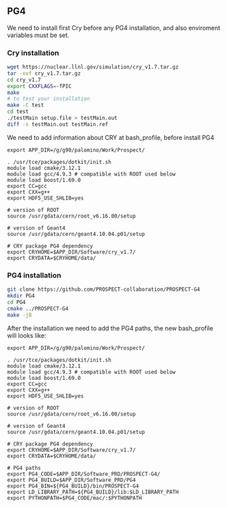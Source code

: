 
## PG4
We need to install first Cry before any PG4 installation, and also enviroment variables must be set.

### Cry installation
```bash
wget https://nuclear.llnl.gov/simulation/cry_v1.7.tar.gz
tar -xvf cry_v1.7.tar.gz
cd cry_v1.7
export CXXFLAGS=-fPIC
make
# to test your installation
make -C test
cd test
./testMain setup.file > testMain.out
diff -s testMain.out testMain.ref
```
We need to add information about CRY at bash_profile, before install PG4
```
export APP_DIR=/g/g90/palomino/Work/Prospect/

. /usr/tce/packages/dotkit/init.sh
module load cmake/3.12.1
module load gcc/4.9.3 # compatible with ROOT used below
module load boost/1.69.0
export CC=gcc
export CXX=g++
export HDF5_USE_SHLIB=yes

# version of ROOT
source /usr/gdata/cern/root_v6.16.00/setup

# version of Geant4
source /usr/gdata/cern/geant4.10.04.p01/setup

# CRY package PG4 dependency
export CRYHOME=$APP_DIR/Software/cry_v1.7/
export CRYDATA=$CRYHOME/data/
```

### PG4 installation
```bash
git clone https://github.com/PROSPECT-collaboration/PROSPECT-G4
mkdir PG4
cd PG4
cmake ../PROSPECT-G4
make -j8
```
After the installation we need to add the PG4 paths, the new bash_profile will looks like:
```
export APP_DIR=/g/g90/palomino/Work/Prospect/

. /usr/tce/packages/dotkit/init.sh
module load cmake/3.12.1
module load gcc/4.9.3 # compatible with ROOT used below
module load boost/1.69.0
export CC=gcc
export CXX=g++
export HDF5_USE_SHLIB=yes

# version of ROOT
source /usr/gdata/cern/root_v6.16.00/setup

# version of Geant4
source /usr/gdata/cern/geant4.10.04.p01/setup

# CRY package PG4 dependency
export CRYHOME=$APP_DIR/Software/cry_v1.7/
export CRYDATA=$CRYHOME/data/

# PG4 paths
export PG4_CODE=$APP_DIR/Software_PRD/PROSPECT-G4/
export PG4_BUILD=$APP_DIR/Software_PRD/PG4
export PG4_BIN=${PG4_BUILD}/bin/PROSPECT-G4
export LD_LIBRARY_PATH=${PG4_BUILD}/lib:$LD_LIBRARY_PATH
export PYTHONPATH=$PG4_CODE/mac/:$PYTHONPATH
```
